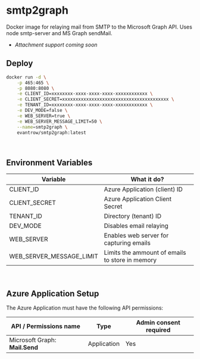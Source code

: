 # smtp2graph

Docker image for relaying mail from SMTP to the Microsoft Graph API. Uses node smtp-server and MS Graph sendMail.

-   _Attachment support coming soon_

## Deploy

```bash
docker run -d \
    -p 465:465 \
    -p 8080:8080 \
    -e CLIENT_ID=xxxxxxxx-xxxx-xxxx-xxxx-xxxxxxxxxxxx \
    -e CLIENT_SECRET=xxxxxxxxxxxxxxxxxxxxxxxxxxxxxxxxxxxxxxxx \
    -e TENANT_ID=xxxxxxxx-xxxx-xxxx-xxxx-xxxxxxxxxxxx \
    -e DEV_MODE=false \
    -e WEB_SERVER=true \
    -e WEB_SERVER_MESSAGE_LIMIT=50 \
    --name=smtp2graph \
    evantrow/smtp2graph:latest
```

<br/>

## Environment Variables

| Variable                 | What it do?                                     |
| ------------------------ | ----------------------------------------------- |
| CLIENT_ID                | Azure Application (client) ID                   |
| CLIENT_SECRET            | Azure Application Client Secret                 |
| TENANT_ID                | Directory (tenant) ID                           |
| DEV_MODE                 | Disables email relaying                         |
| WEB_SERVER               | Enables web server for capturing emails         |
| WEB_SERVER_MESSAGE_LIMIT | Limits the ammount of emails to store in memory |

<br/>

## Azure Application Setup

The Azure Application must have the following API permissions:

| API / Permissions name            | Type        | Admin consent required |
| --------------------------------- | ----------- | ---------------------- |
| Microsoft Graph: <b>Mail.Send</b> | Application | Yes                    |
